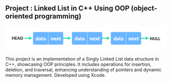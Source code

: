 ## Project : Linked List in C++ Using OOP (object-oriented programming)

<p>
  <img src="Media.xcassets/LinkedList-Image.imageset/LinkedList-Image.png" />
</p>

This project is an implementation of a Singly Linked List data structure in C++, showcasing OOP principles. 
It includes operations for insertion, deletion, and traversal, enhancing understanding of pointers
and dynamic memory management. Developed using Xcode.
